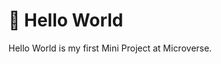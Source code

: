 <a name="readme-top"></a>

<!--



- Getting Started
      My First Mini Project at Microverse.


-->

<!-- PROJECT DESCRIPTION -->

# 📖 Hello World <a name="Greet Microverse"></a>

> 

Hello World is my first Mini Project at Microverse.





